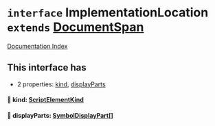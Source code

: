 # `interface` ImplementationLocation `extends` [DocumentSpan](../interface.DocumentSpan/README.md)

[Documentation Index](../README.md)

## This interface has

- 2 properties:
[kind](#-kind-scriptelementkind),
[displayParts](#-displayparts-symboldisplaypart)


#### 📄 kind: [ScriptElementKind](../enum.ScriptElementKind/README.md)



#### 📄 displayParts: [SymbolDisplayPart](../interface.SymbolDisplayPart/README.md)\[]



